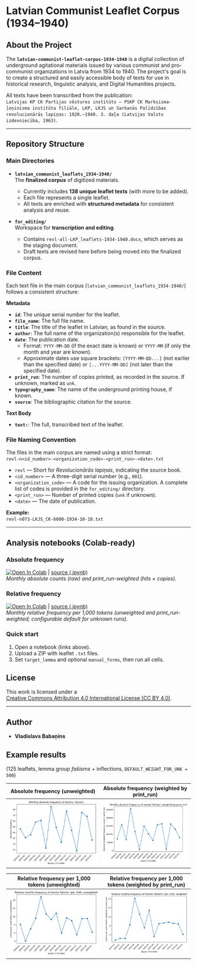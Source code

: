 # Latvian Communist Leaflet Corpus (1934–1940)

## About the Project

The **`latvian-communist-leaflet-corpus-1934-1940`** is a digital collection of underground agitational materials issued by various communist and pro-communist organizations in Latvia from 1934 to 1940. The project's goal is to create a structured and easily accessible body of texts for use in historical research, linguistic analysis, and Digital Humanities projects.

All texts have been transcribed from the publication:  
`Latvijas KP CK Partijas vēstures institūts — PSKP CK Marksisma-ļeņinisma institūta filiāle, LKP, LKJS un Sarkanās Palīdzības revolucionārās lapiņas: 1920.–1940. 3. daļa (Latvijas Valsts izdevniecība, 1963)`.

---

## Repository Structure

### Main Directories

* **`latvian_communist_leaflets_1934-1940/`**  
  The **finalized corpus** of digitized materials.  
  - Currently includes **138 unique leaflet texts** (with more to be added).  
  - Each file represents a single leaflet.  
  - All texts are enriched with **structured metadata** for consistent analysis and reuse.  

* **`for_editing/`**  
  Workspace for **transcription and editing**.  
  - Contains `revl-all-LKP_leaflets-1934-1940.docx`, which serves as the staging document.  
  - Draft texts are revised here before being moved into the finalized corpus.  

### File Content

Each text file in the main corpus (`latvian_communist_leaflets_1934-1940/`) follows a consistent structure:

**Metadata**
* **`id`**: The unique serial number for the leaflet.  
* **`file_name`**: The full file name.  
* **`title`**: The title of the leaflet in Latvian, as found in the source.  
* **`author`**: The full name of the organization(s) responsible for the leaflet.  
* **`date`**: The publication date.  
  * Format: `YYYY-MM-DD` (if the exact date is known) or `YYYY-MM` (if only the month and year are known).  
  * Approximate dates use square brackets: `[YYYY-MM-DD...]` (not earlier than the specified date) or `[...YYYY-MM-DD]` (not later than the specified date).  
* **`print_run`**: The number of copies printed, as recorded in the source. If unknown, marked as `unk`.  
* **`typography_name`**: The name of the underground printing house, if known.  
* **`source`**: The bibliographic citation for the source.  

**Text Body**
* **`text:`**: The full, transcribed text of the leaflet.

### File Naming Convention

The files in the main corpus are named using a strict format:  
`revl-n<id_number>-<organization_code>-<print_run>-<date>.txt`

* `revl` — Short for *Revolucionārās lapiņas*, indicating the source book.  
* `<id_number>` — A three-digit serial number (e.g., `001`).  
* `<organization_code>` — A code for the issuing organization. A complete list of codes is provided in the `for_editing/` directory.  
* `<print_run>` — Number of printed copies (`unk` if unknown).  
* `<date>` — The date of publication.  

**Example:**  
`revl-n073-LKJS_CK-6000-1934-10-10.txt`

---

## Analysis notebooks (Colab-ready)

### Absolute frequency
[![Open In Colab](https://colab.research.google.com/assets/colab-badge.svg)](https://colab.research.google.com/drive/1_xOokqW93imBj8XtGNa4HgZTZSzYiFX4?usp=sharing) | [source (.ipynb)](lemma_frequency_notebooks/corpus_monthly_absolute_freq_lemma_unweighted_and_weighted_by_print_run.ipynb)  
*Monthly absolute counts (raw) and print_run-weighted (hits × copies).*

### Relative frequency
[![Open In Colab](https://colab.research.google.com/assets/colab-badge.svg)](https://colab.research.google.com/drive/10SX4d788XJjovJ4fvBBmUAHe6vvzUxhz?usp=sharing) | [source (.ipynb)](lemma_frequency_notebooks/corpus_monthly_relative_freq_lemma_unweighted_and_weighted_by_print_run.ipynb)  
*Monthly relative frequency per 1,000 tokens (unweighted and print_run-weighted; configurable default for unknown runs).*

### Quick start
1. Open a notebook (links above).
2. Upload a ZIP with leaflet `.txt` files.
3. Set `target_lemma` and optional `manual_forms`, then run all cells.

## License

This work is licensed under a  
[Creative Commons Attribution 4.0 International License (CC BY 4.0)](https://creativecommons.org/licenses/by/4.0/).

---

## Author

- **Vladislavs Babaņins**

## Example results  
(125 leaflets, lemma group *fašisms* + inflections, `DEFAULT_WEIGHT_FOR_UNK = 500`)

| Absolute frequency (unweighted) | Absolute frequency (weighted by print_run) |
|---------------------------------|--------------------------------------------|
| ![Absolute frequency](lemma_frequency_notebooks/img/fasisms_abs_unweighted.png) | ![Absolute weighted frequency](lemma_frequency_notebooks/img/fasisms_abs_weighted.png) |

| Relative frequency per 1,000 tokens (unweighted) | Relative frequency per 1,000 tokens (weighted by print_run) |
|--------------------------------------------------|-------------------------------------------------------------|
| ![Relative unweighted frequency](lemma_frequency_notebooks/img/fasisms_rel_unweighted.png) | ![Relative weighted frequency](lemma_frequency_notebooks/img/fasisms_rel_weighted.png) |
